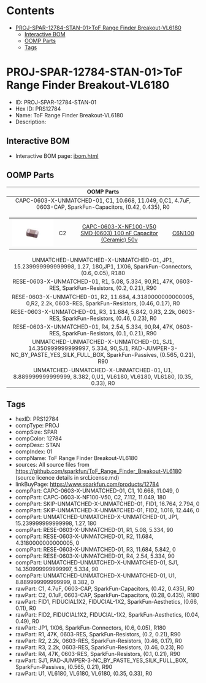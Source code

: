 



Contents
========

* [PROJ-SPAR-12784-STAN-01>ToF Range Finder Breakout-VL6180](#proj-spar-12784-stan-01tof-range-finder-breakout-vl6180)
	* [Interactive BOM](#interactive-bom)
	* [OOMP Parts](#oomp-parts)
	* [Tags](#tags)

# PROJ-SPAR-12784-STAN-01>ToF Range Finder Breakout-VL6180

- ID: PROJ-SPAR-12784-STAN-01
- Hex ID: PRS12784
- Name: ToF Range Finder Breakout-VL6180
- Description: 

## Interactive BOM

- Interactive BOM page: [ibom.html](kicad/bom/ibom.html)

## OOMP Parts
  

|OOMP Parts|
| :---: |
|CAPC-0603-X-UNMATCHED-01, C1, 10.668, 11.049, 0,C1, 4.7uF, 0603-CAP, SparkFun-Capacitors, (0.42, 0.435), R0|
|<table><tr><td>![CAPC-0603-X-NF100-V50](https://raw.githubusercontent.com/oomlout/oomlout_OOMP_parts/main/CAPC-0603-X-NF100-V50/image_140.jpg)</td><td> C2</td><td>[CAPC-0603-X-NF100-V50<br>SMD (0603) 100 nF Capacitor (Ceramic) 50v](https://github.com/oomlout/oomlout_OOMP_parts/tree/main/CAPC-0603-X-NF100-V50/)</td><td>[C6N100](https://github.com/oomlout/oomlout_OOMP_parts/tree/main/CAPC-0603-X-NF100-V50/)</td></tr></table>|
|UNMATCHED-UNMATCHED-X-UNMATCHED-01, JP1, 15.239999999999998, 1.27, 180,JP1, 1X06, SparkFun-Connectors, (0.6, 0.05), R180|
|RESE-0603-X-UNMATCHED-01, R1, 5.08, 5.334, 90,R1, 47K, 0603-RES, SparkFun-Resistors, (0.2, 0.21), R90|
|RESE-0603-X-UNMATCHED-01, R2, 11.684, 4.3180000000000005, 0,R2, 2.2k, 0603-RES, SparkFun-Resistors, (0.46, 0.17), R0|
|RESE-0603-X-UNMATCHED-01, R3, 11.684, 5.842, 0,R3, 2.2k, 0603-RES, SparkFun-Resistors, (0.46, 0.23), R0|
|RESE-0603-X-UNMATCHED-01, R4, 2.54, 5.334, 90,R4, 47K, 0603-RES, SparkFun-Resistors, (0.1, 0.21), R90|
|UNMATCHED-UNMATCHED-X-UNMATCHED-01, SJ1, 14.350999999999997, 5.334, 90,SJ1, PAD-JUMPER-3-NC_BY_PASTE_YES_SILK_FULL_BOX, SparkFun-Passives, (0.565, 0.21), R90|
|UNMATCHED-UNMATCHED-X-UNMATCHED-01, U1, 8.889999999999999, 8.382, 0,U1, VL6180, VL6180, VL6180, (0.35, 0.33), R0|

## Tags

- hexID: PRS12784
- oompType: PROJ
- oompSize: SPAR
- oompColor: 12784
- oompDesc: STAN
- oompIndex: 01
- oompName: ToF Range Finder Breakout-VL6180
- sources: All source files from https://github.com/sparkfun/ToF_Range_Finder_Breakout-VL6180 (source licence details in srcLicense.md)
- linkBuyPage: https://www.sparkfun.com/products/12784
- oompPart: CAPC-0603-X-UNMATCHED-01, C1, 10.668, 11.049, 0
- oompPart: CAPC-0603-X-NF100-V50, C2, 7.112, 11.049, 180
- oompPart: SKIP-UNMATCHED-X-UNMATCHED-01, FID1, 16.764, 2.794, 0
- oompPart: SKIP-UNMATCHED-X-UNMATCHED-01, FID2, 1.016, 12.446, 0
- oompPart: UNMATCHED-UNMATCHED-X-UNMATCHED-01, JP1, 15.239999999999998, 1.27, 180
- oompPart: RESE-0603-X-UNMATCHED-01, R1, 5.08, 5.334, 90
- oompPart: RESE-0603-X-UNMATCHED-01, R2, 11.684, 4.3180000000000005, 0
- oompPart: RESE-0603-X-UNMATCHED-01, R3, 11.684, 5.842, 0
- oompPart: RESE-0603-X-UNMATCHED-01, R4, 2.54, 5.334, 90
- oompPart: UNMATCHED-UNMATCHED-X-UNMATCHED-01, SJ1, 14.350999999999997, 5.334, 90
- oompPart: UNMATCHED-UNMATCHED-X-UNMATCHED-01, U1, 8.889999999999999, 8.382, 0
- rawPart: C1, 4.7uF, 0603-CAP, SparkFun-Capacitors, (0.42, 0.435), R0
- rawPart: C2, 0.1uF, 0603-CAP, SparkFun-Capacitors, (0.28, 0.435), R180
- rawPart: FID1, FIDUCIAL1X2, FIDUCIAL-1X2, SparkFun-Aesthetics, (0.66, 0.11), R0
- rawPart: FID2, FIDUCIAL1X2, FIDUCIAL-1X2, SparkFun-Aesthetics, (0.04, 0.49), R0
- rawPart: JP1, 1X06, SparkFun-Connectors, (0.6, 0.05), R180
- rawPart: R1, 47K, 0603-RES, SparkFun-Resistors, (0.2, 0.21), R90
- rawPart: R2, 2.2k, 0603-RES, SparkFun-Resistors, (0.46, 0.17), R0
- rawPart: R3, 2.2k, 0603-RES, SparkFun-Resistors, (0.46, 0.23), R0
- rawPart: R4, 47K, 0603-RES, SparkFun-Resistors, (0.1, 0.21), R90
- rawPart: SJ1, PAD-JUMPER-3-NC_BY_PASTE_YES_SILK_FULL_BOX, SparkFun-Passives, (0.565, 0.21), R90
- rawPart: U1, VL6180, VL6180, VL6180, (0.35, 0.33), R0
